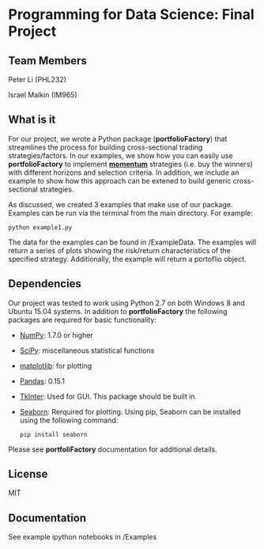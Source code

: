 
# Programming for Data Science: Final Project

## Team Members

Peter Li (PHL232)

Israel Malkin (IM965)

## What is it

For our project, we wrote a Python package (**portfolioFactory**) that streamlines the process for building cross-sectional trading strategies/factors. In our examples, we show how you can easily use **portfolioFactory** to implement [**momentum**][momentum] strategies (i.e. buy the winners) with different horizons and selection criteria. In addition, we include an example to show how this approach can be extened to build generic cross-sectional strategies.
 
As discussed, we created 3 examples that make use of our package. Examples can be run via the terminal from the main directory. For example: 

```
python example1.py
```

The data for the examples can be found in /ExampleData. The examples will return a series of plots showing the risk/return characteristics of the specified strategy. Additionally, the example will return a portoflio object. 

[momentum]: http://faculty.chicagobooth.edu/tobias.moskowitz/research/JF_12021_TMcomments.pdf

## Dependencies

Our project was tested to work using Python 2.7 on both Windows 8 and Ubuntu 15.04 systems. In addition to **portfolioFactory** the following packages are required for basic functionality:

- [NumPy](http://www.numpy.org): 1.7.0 or higher
- [SciPy](http://www.scipy.org): miscellaneous statistical functions
- [matplotlib](http://matplotlib.sourceforge.net/): for plotting
- [Pandas](http://pandas.pydata.org/): 0.15.1
- [TkInter](http://tkinter.unpythonic.net/wiki/How_to_install_Tkinter): Used for GUI. This package should be built in. 
- [Seaborn](http://stanford.edu/~mwaskom/software/seaborn/): Rerquired for plotting. Using pip, Seaborn can be installed using the following command:

	```
	pip install seaborn
	```
Please see **portfoliFactory** documentation for additional details. 

## License
MIT

## Documentation

See example ipython notebooks in /Examples

